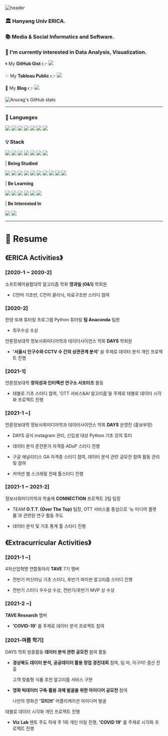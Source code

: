 ![header](https://capsule-render.vercel.app/api?type=waving&color=E3A6AE&height=300&section=header&text=Welcome%20to%20Eunjin's%20Git%20Hub&fontSize=60&animation=fadeIn&fontColor=FFFFFF)

### 🏛 **Hanyang Univ ERICA**.

### 📚 **Media & Social Informatics** and **Software**.

### 🌈 I'm currently interested in **Data Analysis, Visualization**.

🌀 My **GitHub Gist** 👉 <a href="https://gist.github.com/jayjinnie" target="_blank"><img src="https://img.shields.io/badge/GitHub%20Gist-181717?style=flat-square&logo=GitHub&logoColor=white"></a> 

✨ My **Tableau Public** 👉 <a href="https://public.tableau.com/profile/jung.eunjin#!/" target="_blank"><img src="https://img.shields.io/badge/Tableau-E97627?style=flat-square&logo=Tableau&logoColor=white"></a> 

🎠 My **Blog** 👉 <a href="https://blog.naver.com/eunvely227" target="_blank"><img src="https://img.shields.io/badge/BLOG-03C75A?style=flat-square&logo=Blogger&logoColor=white"/></a> 

![Anurag's GitHub stats](https://github-readme-stats.vercel.app/api?username=jayjinnie&show_icons=true&theme=dracula&text_color=835858&bg_color=FFF5EA%border_color=7E6BC4&count_private=true&icon_color=835858)

--- 

### **💬 Langueges**    

<img src="https://img.shields.io/badge/Python-0769AD?style=for-the-badge&logo=Python&logoColor=white"> <img src="https://img.shields.io/badge/Java-007396?style=for-the-badge&logo=Java&logoColor=white"> <img src="https://img.shields.io/badge/C-AAAAAA?style=for-the-badge&logo=C&logoColor=white"> <img src="https://img.shields.io/badge/C++-495464?style=for-the-badge&logo=C%2B%2B&logoColor=white"> <img src="https://img.shields.io/badge/R-1572B6?style=for-the-badge&logo=R&logoColor=white"> <img src="https://img.shields.io/badge/SQL-4479A1?style=for-the-badge&logo=MySQL&logoColor=black"> <img src="https://img.shields.io/badge/javascript-F7DF1E?style=for-the-badge&logo=javascript&logoColor=black"> 

### **💡 Stack**

<img src="https://img.shields.io/badge/Tableau-E97627?style=for-the-badge&logo=Tableau&logoColor=white"> <img src="https://img.shields.io/badge/GitHub-181717?style=for-the-badge&logo=GitHub&logoColor=white"> <img src="https://img.shields.io/badge/Kaggle-20BEFF?style=for-the-badge&logo=Kaggle&logoColor=white"> <img src="https://img.shields.io/badge/Anaconda-44A833?style=for-the-badge&logo=Anaconda&logoColor=white"> <img src="https://img.shields.io/badge/BOJ-0099E5?style=for-the-badge&logoColor=white"> <img src="https://img.shields.io/badge/Prezi-3181FF?style=for-the-badge&logo=Prezi&logoColor=white"> <img src="https://img.shields.io/badge/Photoshop-31A8FF?style=for-the-badge&logo=Adobe%20Photoshop&logoColor=white"> 

| **Being Studied**

<img src="https://img.shields.io/badge/pandas-94B4A4?style=for-the-badge&logo=pandas&logoColor=white"> <img src="https://img.shields.io/badge/NumPy-4FC08D?style=for-the-badge&logo=NumPy&logoColor=white"> <img src="https://img.shields.io/badge/matplotlib-F8DC75?style=for-the-badge&logoColor=white"> <img src="https://img.shields.io/badge/XGBoost-F8DC75?style=for-the-badge&logoColor=white"> <img src="https://img.shields.io/badge/Sklearn-F7931E?style=for-the-badge&logo=scikit-learn&logoColor=white"> <img src="https://img.shields.io/badge/SciPy-8CAAE6?style=for-the-badge&logo=SciPY&logoColor=white"> <img src="https://img.shields.io/badge/SymPy-3B5526?style=for-the-badge&logo=SymPy&logoColor=white"> <img src="https://img.shields.io/badge/Requests-F8DC75?style=for-the-badge&logoColor=white"> <img src="https://img.shields.io/badge/BeautifulSoup-F8DC75?style=for-the-badge&logoColor=white"> <img src="https://img.shields.io/badge/Selenium-43B02A?style=for-the-badge&logo=Selenium&logoColor=white"> 

| **Be Learning**

<img src="https://img.shields.io/badge/HTML-E34F26?style=for-the-badge&logo=HTML5&logoColor=white"> <img src="https://img.shields.io/badge/CSS-1572B6?style=for-the-badge&logo=CSS3&logoColor=white"> <img src="https://img.shields.io/badge/Django-092E20?style=for-the-badge&logo=Django&logoColor=white"> <img src="https://img.shields.io/badge/React-61DAFB?style=for-the-badge&logo=React&logoColor=white"> <img src="https://img.shields.io/badge/jQuery-0769AD?style=for-the-badge&logo=jQuery&logoColor=white"> <img src="https://img.shields.io/badge/SQL%20Plus-F80000?style=for-the-badge&logo=Oracle&logoColor=white"> 

| **Be Interested In**

<img src="https://img.shields.io/badge/Keras-D00000?style=for-the-badge&logo=Keras&logoColor=white"> <img src="https://img.shields.io/badge/TensorFlow-FF6F00?style=for-the-badge&logo=TensorFlow&logoColor=white"> 

--- 

# 🔭 **Resume**

## **《ERICA Activities》**

### [2020-1 ~ 2020-2]  

 소프트웨어융합대학 알고리즘 학회 **영과일 (0&1)** 학회원

   - C언어 기초반, C언어 클리닉, 자료구조반 스터디 참여

### [2020-2]   

 한양 또래 튜터링 프로그램 Python 튜터링 **팀 Anaconda** 팀원

   - 최우수상 수상

 언론정보대학 정보사회미디어학과 데이터사이언스 학회 **DAYS** 학회원

   - **'서울시 인구수와 CCTV 수 간의 상관관계 분석'** 을 주제로 데이터 분석 개인 프로젝트 진행

### [2021-1] 

 언론정보대학 **창의성과 인터랙션 연구소 서포터즈** 활동

   - 태블로 기초 스터디 참여, 'OTT 서비스&AI 알고리즘'을 주제로 태블로 데이터 시각화 프로젝트 진행

### [2021-1 ~] 

 언론정보대학 정보사회미디어학과 데이터사이언스 학회 **DAYS** 운영진 (홍보부장)

   - DAYS 공식 instagram 관리, 신입생 대상 Python 기초 강의 튜터

   - 데이터 분석 준전문가 자격증 ADsP 스터디 진행

   - 구글 애널리티스 GA 자격증 스터디 참여, 데이터 분석 관련 공모전 참여 활동 관리 및 참여

   - 커넥션 웹 스크래핑 전체 툴스터디 진행

### [2021-1 ~ 2021-2] 

 정보사회미디어학과 학술제 **CONNECTION** 프로젝트 2팀 팀장

   - TEAM **O.T.T. (Over The Top)** 팀장, OTT 서비스를 중심으로 '뉴 미디어 플랫폼'과 관련된 연구 활동 주도

   - 데이터 분석 및 기초 통계 툴 스터디 진행



## **《Extracurricular Activities》** 

### [2021-1 ~] 

 4차산업혁명 연합동아리 **TAVE** 7기 멤버

   - 전반기 머신러닝 기초 스터디, 후반기 파이썬 알고리즘 스터디 진행

   - 전반기 스터디 우수상 수상, 전반기/후반기 MVP 상 수상  

### [2021-2 ~] 

 **TAVE Research** 멤버
   - **'COVID-19'** 를 주제로 데이터 분석 프로젝트 참여

### [2021-여름 학기] 

 DAYS 학회 방중활동 **데이터 분석 관련 공모전** 참여 활동

   - **경상북도 데이터 분석, 공공데이터 활용 창업 경진대회** 참여, 팀 마, 이구미! 결선 진출
   
     고객 맞춤형 식품 추천 알고리즘 서비스 구현

   - **영화 빅데이터 구축·활용 과제 발굴을 위한 아이디어 공모전** 참여
   
     나만의 영화관 **'모티브'** 어플리케이션 아이디어 발굴

 태블로 데이터 시각화 개인 프로젝트 진행

   - **Viz Lab** 멘토 주도 하에 주 1회 개인 미팅 진행, **'COVID 19'** 를 주제로 시각화 프로젝트 진행

